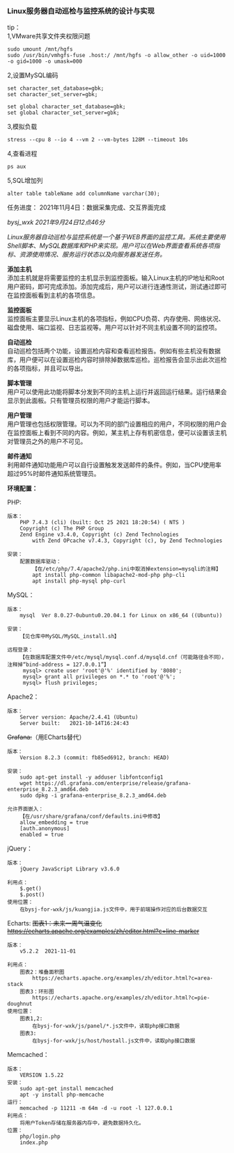 ### Linux服务器自动巡检与监控系统的设计与实现
tip：  
1,VMware共享文件夹权限问题
```
sudo umount /mnt/hgfs
sudo /usr/bin/vmhgfs-fuse .host:/ /mnt/hgfs -o allow_other -o uid=1000 -o gid=1000 -o umask=000
```
2,设置MySQL编码
```
set character_set_database=gbk;
set character_set_server=gbk;

set global character_set_database=gbk;
set global character_set_server=gbk;
```
3,模拟负载
```
stress --cpu 8 --io 4 --vm 2 --vm-bytes 128M --timeout 10s
```
4,查看进程
```
ps aux
```
5,SQL增加列
```
alter table tableName add columnName varchar(30);
```
任务进度：
    2021年11月4日：数据采集完成、交互界面完成

 _bysj_wxk 2021年9月24日12点46分_ 

 _Linux服务器自动巡检与监控系统是一个基于WEB界面的监控工具。系统主要使用Shell脚本、MySQL数据库和PHP来实现。用户可以在Web界面查看系统各项指标、资源使用情况、服务运行状态以及向服务器发送任务。_ 

 **添加主机**  
 添加主机就是将需要监控的主机显示到监控面板。输入Linux主机的IP地址和Root用户密码，即可完成添加。添加完成后，用户可以进行连通性测试，测试通过即可在监控面板看到主机的各项信息。

 **监控面板**  
 监控面板主要显示Linux主机的各项指标，例如CPU负荷、内存使用、网络状况、磁盘使用、端口监视、日志监视等。用户可以针对不同主机设置不同的监控项。

 **自动巡检**  
 自动巡检包括两个功能，设置巡检内容和查看巡检报告。例如有些主机没有数据库，用户便可以在设置巡检内容时排除掉数据库巡检。巡检报告会显示出此次巡检的各项指标，并且可以导出。

 **脚本管理**  
 用户可以使用此功能将脚本分发到不同的主机上运行并返回运行结果。运行结果会显示到此面板。只有管理员权限的用户才能运行脚本。

 **用户管理**  
 用户管理也包括权限管理。可以为不同的部门设置相应的用户，不同权限的用户会在监控面板上看到不同的内容。例如，某主机上存有机密信息，便可以设置该主机对管理员之外的用户不可见。

 **邮件通知**  
 利用邮件通知功能用户可以自行设置触发发送邮件的条件。例如，当CPU使用率超过95%时邮件通知系统管理员。

**环境配置：**

PHP:

```
版本：
    PHP 7.4.3 (cli) (built: Oct 25 2021 18:20:54) ( NTS )
    Copyright (c) The PHP Group
    Zend Engine v3.4.0, Copyright (c) Zend Technologies
        with Zend OPcache v7.4.3, Copyright (c), by Zend Technologies
    
安装：
    配置数据库驱动：
        【在/etc/php/7.4/apache2/php.ini中取消掉extension=mysqli的注释】
        apt install php-common libapache2-mod-php php-cli
        apt install php-mysql php-curl
```

MySQL：

```
版本：
    mysql  Ver 8.0.27-0ubuntu0.20.04.1 for Linux on x86_64 ((Ubuntu))

安装：
    【见仓库中MySQL/MySQL_install.sh】

远程登录：
    【在数据库配置文件中/etc/mysql/mysql.conf.d/mysqld.cnf（可能路径会不同），注释掉“bind-address = 127.0.0.1”】
     mysql> create user 'root'@'%' identified by '8080';
     mysql> grant all privileges on *.* to 'root'@'%';
     mysql> flush privileges;
```



Apache2：

```
版本：
    Server version: Apache/2.4.41 (Ubuntu)
    Server built:   2021-10-14T16:24:43
```

~~Grafana:~~（用ECharts替代）
```
版本：
    Version 8.2.3 (commit: fb85ed6912, branch: HEAD)

安装：
    sudo apt-get install -y adduser libfontconfig1
    wget https://dl.grafana.com/enterprise/release/grafana-enterprise_8.2.3_amd64.deb
    sudo dpkg -i grafana-enterprise_8.2.3_amd64.deb

允许界面嵌入：
    【在/usr/share/grafana/conf/defaults.ini中修改】
    allow_embedding = true
    [auth.anonymous]
    enabled = true
```
jQuery：
```
版本：
    jQuery JavaScript Library v3.6.0

利用点：
    $.get()
    $.post()
使用位置：
    在bysj-for-wxk/js/kuangjia.js文件中，用于前端操作对应的后台数据交互
```
Echarts:
~~图表1：未来一周气温变化
https://echarts.apache.org/examples/zh/editor.html?c=line-marker~~
```
版本：
    v5.2.2  2021-11-01
    
利用点：
    图表2：堆叠面积图
        https://echarts.apache.org/examples/zh/editor.html?c=area-stack
    图表3：环形图
        https://echarts.apache.org/examples/zh/editor.html?c=pie-doughnut
使用位置：
    图表1,2:
        在bysj-for-wxk/js/panel/*.js文件中，读取php接口数据
    图表3:    
        在bysj-for-wxk/js/host/hostall.js文件中，读取php接口数据
```
Memcached：
```
版本：
    VERSION 1.5.22
安装：
    sudo apt-get install memcached
    apt -y install php-memcache
运行：
    memcached -p 11211 -m 64m -d -u root -l 127.0.0.1
利用点：
    将用户Token存储在服务器内存中，避免数据持久化。
位置：
    php/login.php
    index.php
```